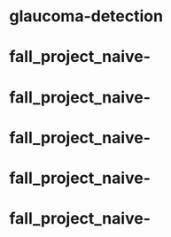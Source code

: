 # glaucoma-detection
# fall_project_naive-
# fall_project_naive-
# fall_project_naive-
# fall_project_naive-
# fall_project_naive-
